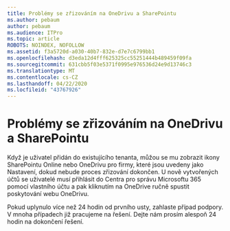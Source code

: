 ```yaml
---
title: Problémy se zřizováním na OneDrivu a SharePointu
ms.author: pebaum
author: pebaum
ms.audience: ITPro
ms.topic: article
ROBOTS: NOINDEX, NOFOLLOW
ms.assetid: f3a5720d-a030-40b7-832e-d7e7c6799bb1
ms.openlocfilehash: d3eda12d4fff625325cc55251444b489459f09fa
ms.sourcegitcommit: 631cbb5f03e5371f0995e976536d24e9d13746c3
ms.translationtype: MT
ms.contentlocale: cs-CZ
ms.lasthandoff: 04/22/2020
ms.locfileid: "43767926"
---
```

# <a name="provisioning-issues-in-onedrive-and-sharepoint"></a>Problémy se zřizováním na OneDrivu a SharePointu

Když je uživatel přidán do existujícího tenanta, můžou se mu zobrazit ikony SharePointu Online nebo OneDrivu pro firmy, které jsou uvedeny jako Nastavení, dokud nebude proces zřizování dokončen. U nově vytvořených účtů se uživatelé musí přihlásit do Centra pro správu Microsoftu 365 pomocí vlastního účtu a pak kliknutím na OneDrive ručně spustit poskytování webu OneDrivu.
  
Pokud uplynulo více než 24 hodin od prvního usty, zahlaste případ podpory. V mnoha případech již pracujeme na řešení. Dejte nám prosím alespoň 24 hodin na dokončení řešení.
  